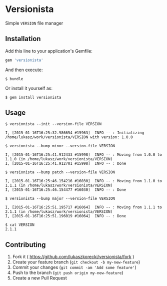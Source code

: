 # Versionista

Simple `VERSION` file manager

## Installation

Add this line to your application's Gemfile:

```ruby
gem 'versionista'
```

And then execute:

    $ bundle

Or install it yourself as:

    $ gem install versionista

## Usage

```
$ versionista --init --version-file VERSION

I, [2015-01-16T16:25:32.986654 #15963]  INFO -- : Initializing /home/lukasz/work/versionista/VERSION with version: 1.0.0

$ versionista --bump minor --version-file VERSION

I, [2015-01-16T16:25:41.912433 #15998]  INFO -- : Moving from 1.0.0 to 1.1.0 (in /home/lukasz/work/versionista/VERSION)
I, [2015-01-16T16:25:41.912701 #15998]  INFO -- : Done

$ versionista --bump patch --version-file VERSION

I, [2015-01-16T16:25:46.154216 #16030]  INFO -- : Moving from 1.1.0 to 1.1.1 (in /home/lukasz/work/versionista/VERSION)
I, [2015-01-16T16:25:46.154477 #16030]  INFO -- : Done

$ versionista --bump major --version-file VERSION

I, [2015-01-16T16:25:51.195717 #16064]  INFO -- : Moving from 1.1.1 to 2.1.1 (in /home/lukasz/work/versionista/VERSION)
I, [2015-01-16T16:25:51.196019 #16064]  INFO -- : Done

$ cat VERSION
2.1.1
```

## Contributing

1. Fork it ( https://github.com/lukaszkorecki/versionista/fork )
2. Create your feature branch (`git checkout -b my-new-feature`)
3. Commit your changes (`git commit -am 'Add some feature'`)
4. Push to the branch (`git push origin my-new-feature`)
5. Create a new Pull Request
